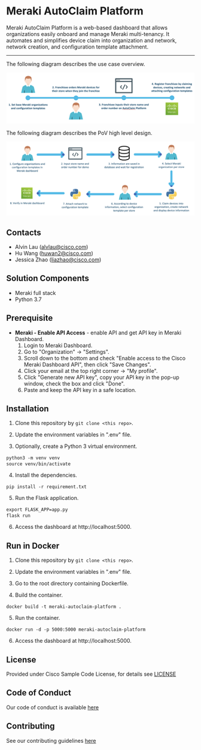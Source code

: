 # Meraki AutoClaim Platform

Meraki AutoClaim Platform is a web-based dashboard that allows organizations easily onboard and manage Meraki multi-tenancy. It automates and simplifies device claim into organization and network, network creation, and configuration template attachment.

---

The following diagram describes the use case overview.

![Meraki AutoClaim Platform Overview](./IMAGES/Meraki_AutoClaim_Platform_Overview.png)

The following diagram describes the PoV high level design.

![Meraki AutoClaim Platform High Level Design](./IMAGES/Meraki_AutoClaim_Platform_High_Level_Design.png)



## Contacts
* Alvin Lau (alvlau@cisco.com)
* Hu Wang (huwan2@cisco.com)
* Jessica Zhao (liazhao@cisco.com)



## Solution Components
* Meraki full stack
* Python 3.7



## Prerequisite
- **Meraki - Enable API Access** - enable API and get API key in Meraki Dashboard.
  1. Login to Meraki Dashboard.
  2. Go to "Organization" -> "Settings".
  3. Scroll down to the bottom and check "Enable access to the Cisco Meraki Dashboard API", then click "Save Changes".
  4. Click your email at the top right corner -> "My profile".
  5. Click "Generate new API key", copy your API key in the pop-up window, check the box and click "Done".
  6. Paste and keep the API key in a safe location.



## Installation

1. Clone this repository by `git clone <this repo>`.

2. Update the environment variables in ".env" file.

3. Optionally, create a Python 3 virtual environment.
```
python3 -m venv venv
source venv/bin/activate
```

4. Install the dependencies.
```
pip install -r requirement.txt
```

5. Run the Flask application.
```
export FLASK_APP=app.py
flask run
```

6. Access the dashboard at http://localhost:5000.



## Run in Docker

1. Clone this repository by `git clone <this repo>`.

2. Update the environment variables in ".env" file.

3. Go to the root directory containing Dockerfile.

4. Build the container.
```
docker build -t meraki-autoclaim-platform .
```

5. Run the container.
```
docker run -d -p 5000:5000 meraki-autoclaim-platform
```

6. Access the dashboard at http://localhost:5000.



## License
Provided under Cisco Sample Code License, for details see [LICENSE](./LICENSE)



## Code of Conduct
Our code of conduct is available [here](./CODE_OF_CONDUCT.md)



## Contributing
See our contributing guidelines [here](./CONTRIBUTING.md)
